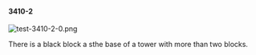 #### 3410-2
![test-3410-2-0.png](https://github.com/lil-lab/nlvr/raw/master/nlvr/test/images/0/test-3410-2-0.png "test-3410-2-0.png")

There is a black block a sthe base of a tower with more than two blocks.